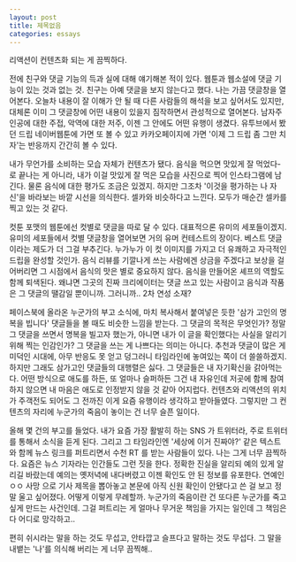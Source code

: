 ```yaml
---
layout: post
title: 제목없음
categories: essays
---
```


리액션이 컨텐츠화 되는 게 끔찍하다.

전에 친구와 댓글 기능의 득과 실에 대해 얘기해본 적이 있다. 웹툰과 웹소설에 댓글 기능이 있는 것과 없는 것. 친구는 아예 댓글을 보지 않는다고 했다. 나는 가끔 댓글창을 열어본다. 오늘차 내용이 잘 이해가 안 될 때 다른 사람들의 해석을 보고 싶어서도 있지만, 대체론 이미 그 댓글창에 어떤 내용이 있을지 짐작하면서 관성적으로 열어본다. 남자주인공에 대한 주접, 악역에 대한 저주, 이젠 그 안에도 어떤 유행이 생겼다. 유투브에서 봤던 드립 네이버웹툰에 가면 또 볼 수 있고 카카오페이지에 가면 '이제 그 드립 좀 그만 치자'는 반응까지 간간히 볼 수 있다.

내가 무언가를 소비하는 모습 자체가 컨텐츠가 됐다. 음식을 먹으면 맛있게 잘 먹었다-로 끝나는 게 아니라, 내가 이걸 맛있게 잘 먹은 모습을 사진으로 찍어 인스타그램에 남긴다. 물론 음식에 대한 평가도 조금은 있겠지. 하지만 그조차 '이것을 평가하는 나 자신'을 바라보는 바깥 시선을 의식한다. 셀카와 비슷하다고 느낀다. 모두가 매순간 셀카를 찍고 있는 것 같다. 

컷툰 포맷의 웹툰에선 컷별로 댓글을 따로 달 수 있다. 대표적으론 유미의 세포들이겠지. 유미의 세포들에서 컷별 댓글창을 열어보면 거의 유머 컨테스트의 장이다. 베스트 댓글이라는 제도가 더 그걸 부추긴다. 누가누가 이 컷 이미지를 가지고 더 유쾌하고 자극적인 드립을 완성할 것인가. 음식 리뷰를 기깔나게 쓰는 사람에겐 상금을 주겠다고 보상을 걸어버리면 그 시점에서 음식의 맛은 별로 중요하지 않다. 음식을 만들어온 셰프의 역할도 함께 퇴색된다. 왜냐면 그곳의 진짜 크리에이터는 댓글 쓰고 있는 사람이고 음식과 작품은 그 댓글의 땔감일 뿐이니까. 그러니까.. 2차 연성 소재?

페이스북에 올라온 누군가의 부고 소식에, 마치 복사해서 붙여넣은 듯한 '삼가 고인의 명복을 빕니다' 댓글들을 볼 때도 비슷한 느낌을 받는다. 그 댓글의 목적은 무엇인가? 정말 그 댓글을 쓰면서 명복을 빌고자 했는가, 아니면 내가 이 글을 확인했다는 사실을 알리기 위해 찍는 인감인가? 그 댓글을 쓰는 게 나쁘다는 의미는 아니다. 추천과 댓글이 많은 게 미덕인 시대에, 아무 반응도 못 얻고 덩그러니 타임라인에 놓여있는 쪽이 더 쓸쓸하겠지. 하지만 그래도 삼가고인 댓글들의 대행렬은 싫다. 그 댓글들은 내 자기확신을 갉아먹는다. 어떤 방식으로 애도를 하든, 또 얼마나 슬퍼하든 그건 내 자유인데 저곳에 함께 참여하지 않으면 내 마음은 애도로 인정받지 않을 것 같아 어지럽다. 컨텐츠와 리액션의 위치가 주객전도 되어도 그 전까진 이게 요즘 유행이라 생각하고 받아들였다. 그렇지만 그 컨텐츠의 자리에 누군가의 죽음이 놓이는 건 너무 슬픈 일이다.

올해 몇 건의 부고를 들었다. 내가 요즘 가장 활발히 하는 SNS 가 트위터라, 주로 트위터를 통해서 소식을 듣게 된다. 그리고 그 타임라인엔 '세상에 이거 진짜야?' 같은 텍스트와 함께 뉴스 링크를 퍼트리면서 수천 RT 를 받는 사람들이 있다. 나는 그게 너무 끔찍하다. 요즘은 뉴스 기자라는 인간들도 그런 짓을 한다. 정확한 진실을 알리되 예의 있게 알리길 바랐는데 예의는 옛저녁에 내다버렸고 이젠 확인도 안 된 정보를 유포한다. 연예인 ㅇㅇ 사망 으로 기사 제목을 뽑아놓고 본문에 아직 신원 확인이 안됐다고 쓴 걸 보고 정말 울고 싶어졌다. 어떻게 이렇게 무례할까. 누군가의 죽음이란 건 또다른 누군가를 죽고 싶게 만드는 사건인데. 그걸 퍼트리는 게 얼마나 무거운 책임을 가지는 일인데 그 책임은 다 어디로 망각하고..

편히 쉬시라는 말을 하는 것도 무섭고, 안타깝고 슬프다고 말하는 것도 무섭다. 그 말을 내뱉는 '나'를 의식해 버리는 게 너무 끔찍해..
